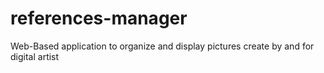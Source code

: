 # references-manager
Web-Based application to organize and display pictures create by and for digital artist
